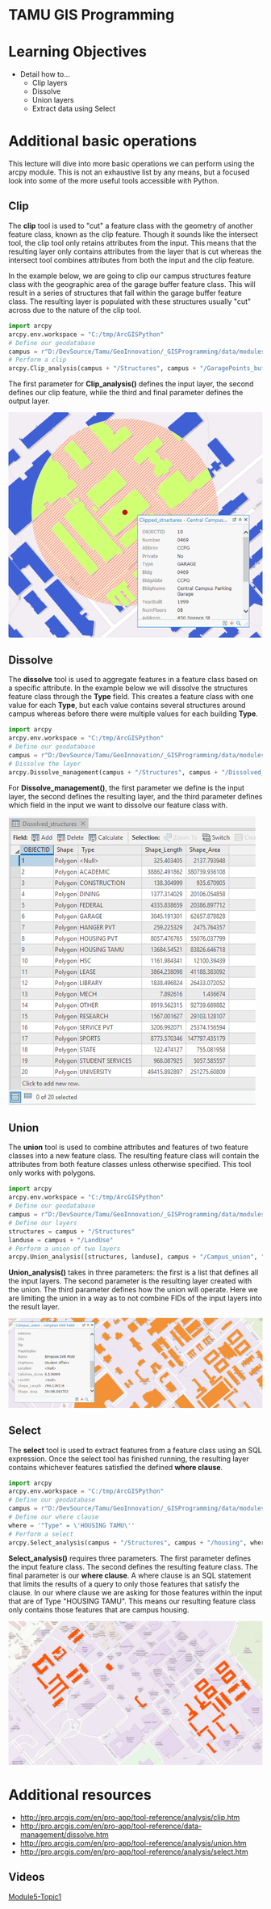 # TAMU GIS Programming
# Learning Objectives
- Detail how to...
    - Clip layers
    - Dissolve
    - Union layers
    - Extract data using Select
# Additional basic operations
This lecture will dive into more basic operations we can perform using the arcpy module. This is not an exhaustive list by any means, but a focused look into some of the more useful tools accessible with Python.
## Clip
The **clip** tool is used to "cut" a feature class with the geometry of another feature class, known as the clip feature. Though it sounds like the intersect tool, the clip tool only retains attributes from the input. This means that the resulting layer only contains attributes from the layer that is cut whereas the intersect tool combines attributes from both the input and the clip feature. 
>
In the example below, we are going to clip our campus structures feature class with the geographic area of the garage buffer feature class. This will result in a series of structures that fall within the garage buffer feature class. The resulting layer is populated with these structures usually "cut" across due to the nature of the clip tool.
>
```python
import arcpy
arcpy.env.workspace = "C:/tmp/ArcGISPython"
# Define our geodatabase
campus = r"D:/DevSource/Tamu/GeoInnovation/_GISProgramming/data/modules/17/Campus.gdb"
# Perform a clip
arcpy.Clip_analysis(campus + "/Structures", campus + "/GaragePoints_buffered", campus + "/Clipped_structures")
```
>
The first parameter for **Clip_analysis()** defines the input layer, the second defines our clip feature, while the third and final parameter defines the output layer.
>
>
![Clip](../images/modules/17/clipped.png)
>
## Dissolve
The **dissolve** tool is used to aggregate features in a feature class based on a specific attribute. In the example below we will dissolve the structures feature class through the **Type** field. This creates a feature class with one value for each **Type**, but each value contains several structures around campus whereas before there were multiple values for each building **Type**.
>
```python
import arcpy
arcpy.env.workspace = "C:/tmp/ArcGISPython"
# Define our geodatabase
campus = r"D:/DevSource/Tamu/GeoInnovation/_GISProgramming/data/modules/17/Campus.gdb"= 
# Dissolve the layer
arcpy.Dissolve_management(campus + "/Structures", campus + "/Dissolved_structures", "Type")
```
>
For **Dissolve_management()**, the first parameter we define is the input layer, the second defines the resulting layer, and the third parameter defines which field in the input we want to dissolve our feature class with.
>
![Dissolve](../images/modules/17/dissolved.png)
>
## Union
The **union** tool is used to combine attributes and features of two feature classes into a new feature class. The resulting feature class will contain the attributes from both feature classes unless otherwise specified. This tool only works with polygons.
>
```python
import arcpy
arcpy.env.workspace = "C:/tmp/ArcGISPython"
# Define our geodatabase
campus = r"D:/DevSource/Tamu/GeoInnovation/_GISProgramming/data/modules/17/Campus.gdb"
# Define our layers
structures = campus + "/Structures"
landuse = campus + "/LandUse"
# Perform a union of two layers
arcpy.Union_analysis([structures, landuse], campus + "/Campus_union", "NO_FID")
```
>
**Union_analysis()** takes in three parameters: the first is a list that defines all the input layers. The second parameter is the resulting layer created with the union. The third parameter defines how the union will operate. Here we are limiting the union in a way as to not combine FIDs of the input layers into the result layer.
>
![Union](../images/modules/17/union.png)
>
## Select
The **select** tool is used to extract features from a feature class using an SQL expression. Once the select tool has finished running, the resulting layer contains whichever features satisfied the defined **where clause**.
>
```python
import arcpy
arcpy.env.workspace = "C:/tmp/ArcGISPython"
# Define our geodatabase
campus = r"D:/DevSource/Tamu/GeoInnovation/_GISProgramming/data/modules/17/Campus.gdb"
# Define our where clause
where = '"Type" = \'HOUSING TAMU\''
# Perform a select
arcpy.Select_analysis(campus + "/Structures", campus + "/housing", where)
```
>
**Select_analysis()** requires three parameters. The first parameter defines the input feature class. The second defines the resulting feature class. The final parameter is our **where clause**. A where clause is an SQL statement that limits the results of a query to only those features that satisfy the clause. In our where clause we are asking for those features within the input that are of Type "HOUSING TAMU". This means our resulting feature class only contains those features that are campus housing.
>
![Select](../images/modules/17/select.png)
>
# Additional resources
- http://pro.arcgis.com/en/pro-app/tool-reference/analysis/clip.htm
- http://pro.arcgis.com/en/pro-app/tool-reference/data-management/dissolve.htm
- http://pro.arcgis.com/en/pro-app/tool-reference/analysis/union.htm
- http://pro.arcgis.com/en/pro-app/tool-reference/analysis/select.htm

## Videos
[Module5-Topic1](https://youtu.be/lgrm2RLdVSs)